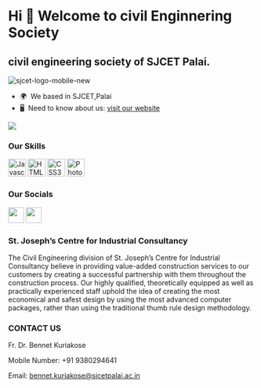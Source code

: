 Hi 👋 Welcome to civil Enginnering Society
==========================================

civil engineering society of SJCET Palai.
-----------------------------------------
![sjcet-logo-mobile-new](https://user-images.githubusercontent.com/82531317/186058405-8888bf61-c815-4651-ad1e-90f8d6a8b4be.jpg)



* 🌍  We based in SJCET,Palai
* 🖥️  Need to know about us: [visit our website](https://asce.sjcetpalai.c.in)


<a href="https://www.github.com/Civil-Engineering-Society" target="_blank" rel="noreferrer"><img
src="https://img.shields.io/github/followers/Civil-Engineering-Society?logo=github&style=for-the-badge&color=0891b2&labelColor=1c1917" /></a>




### Our Skills

<p align="left">
<a href="https://developer.mozilla.org/en-US/docs/Web/JavaScript" target="_blank" rel="noreferrer"><img src="https://raw.githubusercontent.com/danielcranney/readme-generator/main/public/icons/skills/javascript-colored.svg" width="36" height="36" alt="Javascript" /></a>
<a href="https://developer.mozilla.org/en-US/docs/Glossary/HTML5" target="_blank" rel="noreferrer"><img src="https://raw.githubusercontent.com/danielcranney/readme-generator/main/public/icons/skills/html5-colored.svg" width="36" height="36" alt="HTML5" /></a>
<a href="https://www.w3.org/TR/CSS/#css" target="_blank" rel="noreferrer"><img src="https://raw.githubusercontent.com/danielcranney/readme-generator/main/public/icons/skills/css3-colored.svg" width="36" height="36" alt="CSS3" /></a>
<a href="https://www.adobe.com/uk/products/photoshop.html" target="_blank" rel="noreferrer"><img src="https://raw.githubusercontent.com/danielcranney/readme-generator/main/public/icons/skills/photoshop-colored.svg" width="36" height="36" alt="Photoshop" /></a>
</p>


### Our Socials

<p align="left"> <a href="https://www.github.com/Civil-Engineering-Society" target="_blank" rel="noreferrer"><img src="https://raw.githubusercontent.com/danielcranney/readme-generator/main/public/icons/socials/github.svg" width="32" height="32" /></a> <a href="http://www.instagram.com/__asce_sjcet_" target="_blank" rel="noreferrer"><img src="https://raw.githubusercontent.com/danielcranney/readme-generator/main/public/icons/socials/instagram.svg" width="32" height="32" /></a></p>


### St. Joseph’s Centre for Industrial Consultancy


<p>The Civil Engineering division of St. Joseph’s Centre for Industrial Consultancy believe in providing value-added construction services to our customers by creating a successful partnership with them throughout the construction process. Our highly qualified, theoretically equipped as well as practically experienced staff uphold the idea of creating the most economical and safest design by using the most advanced computer packages, rather than using the traditional thumb rule design methodology.</p>

### CONTACT US
Fr. Dr. Bennet Kuriakose

Mobile Number: +91 9380294641

Email: bennet.kuriakose@sjcetpalai.ac.in

